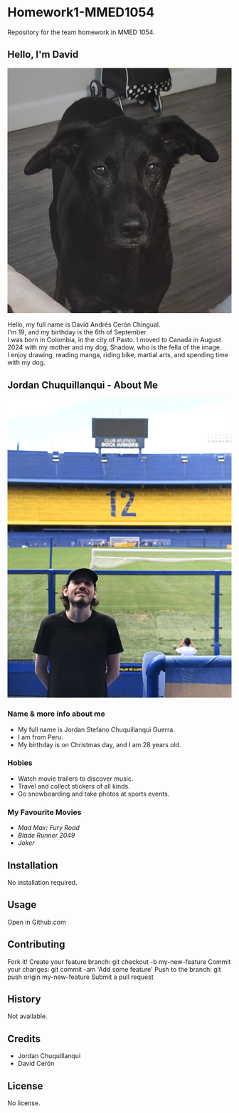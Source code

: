 # Homework1-MMED1054
Repository for the team homework in MMED 1054.

## Hello, I'm David

![Shadow](images/Shadow.jpeg)

Hello, my full name is David Andrés Cerón Chingual. <br>
I'm 19, and my birthday is the 6th of September.<br>
I was born in Colombia, in the city of Pasto. I moved to Canada in August 2024 with my mother and my dog, Shadow, who is the fella of the image.<br>
I enjoy drawing, reading manga, riding bike, martial arts, and spending time with my dog.


## Jordan Chuquillanqui - About Me

![Image](images/Boca.jpg)

### Name & more info about me

- My full name is Jordan Stefano Chuquillanqui Guerra.
- I am from Peru.
- My birthday is on Christmas day, and I am 28 years old.

### Hobies

- Watch movie trailers to discover music.
- Travel and collect stickers of all kinds.
- Go snowboarding and take photos at sports events.

### My Favourite Movies

- *Mad Max: Fury Road*
- *Blade Runner 2049*
- *Joker*

## Installation
No installation required.

## Usage
Open in Github.com

## Contributing
Fork it!
Create your feature branch: git checkout -b my-new-feature
Commit your changes: git commit -am 'Add some feature'
Push to the branch: git push origin my-new-feature
Submit a pull request

## History
Not available.

## Credits
- Jordan Chuquillanqui
- David Cerón

## License
No license.
